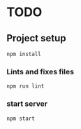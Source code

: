 # TODO

## Project setup
```
npm install
```

### Lints and fixes files
```
npm run lint
```

### start server
```
npm start
```
